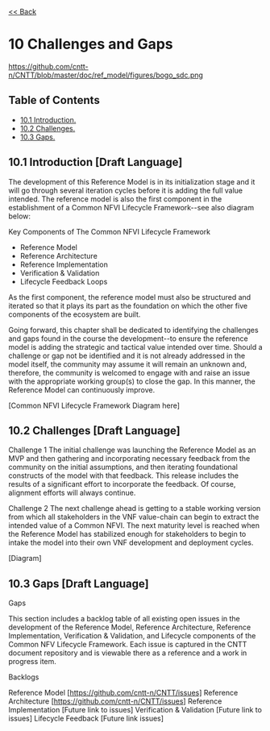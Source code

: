 [<< Back](../../ref_model)
# 10 Challenges and Gaps

https://github.com/cntt-n/CNTT/blob/master/doc/ref_model/figures/bogo_sdc.png

## Table of Contents
* [10.1 Introduction.](#10.1)
* [10.2 Challenges.](#10.2)
* [10.3 Gaps.](#10.3)

<a name="10.1"></a>
## 10.1 Introduction [Draft Language]

The development of this Reference Model is in its initialization stage and it will go through several iteration cycles before it is adding the full value intended. The reference model is also the first component in the establishment of a Common NFVI Lifecycle Framework--see also diagram below:

Key Components of The Common NFVI Lifecycle Framework

- Reference Model
- Reference Architecture
- Reference Implementation
- Verification & Validation
- Lifecycle Feedback Loops

As the first component, the reference model must also be structured and iterated so that it plays its part as the foundation on which the other five components of the ecosystem are built.

Going forward, this chapter shall be dedicated to identifying the challenges and gaps found in the course the development--to ensure the reference model is adding the strategic and tactical value intended over time. Should a challenge or gap not be identified and it is not already addressed in the model itself, the community may assume it will remain an unknown and, therefore, the community is welcomed to engage with and raise an issue with the appropriate working group(s) to close the gap. In this manner, the Reference Model can continuously improve.

[Common NFVI Lifecycle Framework Diagram here]

<a name="10.2"></a>
## 10.2 Challenges [Draft Language]

Challenge 1
The initial challenge was launching the Reference Model as an MVP and then gathering and incorporating necessary feedback from the community on the initial assumptions, and then iterating foundational constructs of the model with that feedback. This release includes the results of a significant effort to incorporate the feedback. Of course, alignment efforts will always continue.

Challenge 2
The next challenge ahead is getting to a stable working version from which all stakeholders in the VNF value-chain can begin to extract the intended value of a Common NFVI. The next maturity level is reached when the Reference Model has stabilized enough for stakeholders to begin to intake the model into their own VNF development and deployment cycles.

[Diagram]

<a name="10.3"></a>
## 10.3 Gaps [Draft Language]

Gaps

This section includes a backlog table of all existing open issues in the development of the Reference Model, Reference Architecture, Reference Implementation, Verification & Validation, and Lifecycle components of the Common NFV Lifecycle Framework. Each issue is captured in the CNTT document repository and is viewable there as a reference and a work in progress item.

Backlogs

Reference Model [https://github.com/cntt-n/CNTT/issues]
Reference Architecture [https://github.com/cntt-n/CNTT/issues]
Reference Implementation [Future link to issues]
Verification & Validation [Future link to issues]
Lifecycle Feedback [Future link issues]
